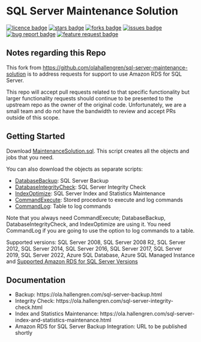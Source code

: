 # SQL Server Maintenance Solution
[![licence badge]][licence]
[![stars badge]][stars]
[![forks badge]][forks]
[![issues badge]][issues]
[![bug report badge]][bug report]
[![feature request badge]][feature request]

## Notes regarding this Repo

This fork from https://github.com/olahallengren/sql-server-maintenance-solution is to address requests for support to use Amazon RDS for SQL Server.

This repo will accept pull requests related to that specific functionality but larger functionality requests should continue to be presented to the upstream repo as the owner of the original code. Unfortunately, we are a small team and do not have the bandwidth to review and accept PRs outside of this scope.

## Getting Started

Download [MaintenanceSolution.sql](/MaintenanceSolution.sql).
This script creates all the objects and jobs that you need.

You can also download the objects as separate scripts:
 - [DatabaseBackup](/DatabaseBackup.sql): SQL Server Backup
 - [DatabaseIntegrityCheck](/DatabaseIntegrityCheck.sql): SQL Server Integrity Check
 - [IndexOptimize](/IndexOptimize.sql): SQL Server Index and Statistics Maintenance
 - [CommandExecute](/CommandExecute.sql): Stored procedure to execute and log commands
 - [CommandLog](/CommandLog.sql): Table to log commands

Note that you always need CommandExecute; DatabaseBackup, DatabaseIntegrityCheck, and IndexOptimize are using it.
You need CommandLog if you are going to use the option to log commands to a table.

Supported versions: SQL Server 2008, SQL Server 2008 R2, SQL Server 2012, SQL Server 2014, SQL Server 2016, SQL Server 2017, SQL Server 2019, SQL Server 2022, Azure SQL Database, Azure SQL Managed Instance and [Supported Amazon RDS for SQL Server Versions](https://docs.aws.amazon.com/AmazonRDS/latest/UserGuide/CHAP_SQLServer.html#SQLServer.Concepts.General.VersionSupport)

## Documentation

<ul>
<li>Backup: https://ola.hallengren.com/sql-server-backup.html</li>
<li>Integrity Check: https://ola.hallengren.com/sql-server-integrity-check.html</li>
<li>Index and Statistics Maintenance: https://ola.hallengren.com/sql-server-index-and-statistics-maintenance.html</li>
<li>Amazon RDS for SQL Server Backup Integration: URL to be published shortly</li>
</ul>

[licence badge]:https://img.shields.io/badge/license-MIT-blue.svg
[stars badge]:https://img.shields.io/github/stars/amazon-contributing/aws-sql-server-maintenance-solution.svg
[forks badge]:https://img.shields.io/github/forks/amazon-contributing/aws-sql-server-maintenance-solution.svg
[issues badge]:https://img.shields.io/github/issues/amazon-contributing/aws-sql-server-maintenance-solution.svg
[bug report badge]:https://img.shields.io/github/issues/amazon-contributing/aws-sql-server-maintenance-solution/Bug%20Report.svg
[feature request badge]:https://img.shields.io/github/issues/amazon-contributing/aws-sql-server-maintenance-solution/Feature%20Request.svg

[licence]:https://github.com/olahallengren/sql-server-maintenance-solution/blob/master/LICENSE
[stars]:https://github.com/amazon-contributing/aws-sql-server-maintenance-solution/stargazers
[forks]:https://github.com/amazon-contributing/aws-sql-server-maintenance-solution/network
[issues]:https://github.com/amazon-contributing/aws-sql-server-maintenance-solution/issues
[bug report]:https://github.com/amazon-contributing/aws-sql-server-maintenance-solution/issues?q=is%3Aopen+is%3Aissue+label%3A%22Bug+Report%22
[feature request]:https://github.com/amazon-contributing/aws-sql-server-maintenance-solution/issues?q=is%3Aopen+is%3Aissue+label%3A%22Feature+Request%22

